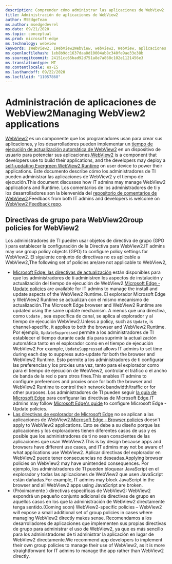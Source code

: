 ```yaml
---
description: Comprender cómo administrar las aplicaciones de WebView2
title: Administración de aplicaciones de WebView2
author: MSEdgeTeam
ms.author: msedgedevrel
ms.date: 09/21/2020
ms.topic: conceptual
ms.prod: microsoft-edge
ms.technology: webview
keywords: IWebView2, IWebView2WebView, webview2, WebView, aplicaciones Win32, Win32, Edge, ICoreWebView2, ICoreWebView2Host, control del explorador, HTML Edge, Enterprise, Directiva de grupo, facilidad de administración
ms.openlocfilehash: 1eb8b9dc1637daa8d10004ab8c340fe9ae33e38b
ms.sourcegitcommit: 24151cc65bad92d751a8e7a868c102e1121456e3
ms.translationtype: MT
ms.contentlocale: es-ES
ms.lasthandoff: 09/22/2020
ms.locfileid: "11057868"
---
```

# <span data-ttu-id="b5d59-104">Administración de aplicaciones de WebView2</span><span class="sxs-lookup"><span data-stu-id="b5d59-104">Managing WebView2 applications</span></span>  

<span data-ttu-id="b5d59-105">[WebView2][WebView2Landing] es un componente que los programadores usan para crear sus aplicaciones, y los desarrolladores pueden implementar un [tiempo de ejecución de actualización automática de WebView2][Webview2ConceptsDistributionUnderstandRuntimeInstallerPreview] en un dispositivo de usuario para potenciar sus aplicaciones.</span><span class="sxs-lookup"><span data-stu-id="b5d59-105">[WebView2][WebView2Landing] is a component that developers use to build their applications, and the developers may deploy a [self-updating Evergreen WebView2 Runtime][Webview2ConceptsDistributionUnderstandRuntimeInstallerPreview] on user device to power their applications.</span></span>  <span data-ttu-id="b5d59-106">Este documento describe cómo los administradores de TI pueden administrar las aplicaciones de WebView2 y el tiempo de ejecución.</span><span class="sxs-lookup"><span data-stu-id="b5d59-106">This document discusses how IT admins may manage WebView2 applications and Runtime.</span></span>  <span data-ttu-id="b5d59-107">Los comentarios de los administradores de ti y los desarrolladores son la bienvenida del [repositorio de comentarios de WebView2][GithubMicrosoftedgeWebviewfeddback].</span><span class="sxs-lookup"><span data-stu-id="b5d59-107">Feedback from both IT admins and developers is welcome on [WebView2 Feedback repo][GithubMicrosoftedgeWebviewfeddback].</span></span>  

## <span data-ttu-id="b5d59-108">Directivas de grupo para WebView2</span><span class="sxs-lookup"><span data-stu-id="b5d59-108">Group policies for WebView2</span></span>  

<span data-ttu-id="b5d59-109">Los administradores de TI pueden usar objetos de directiva de grupo \(GPO \) para establecer la configuración de la Directiva para WebView2.</span><span class="sxs-lookup"><span data-stu-id="b5d59-109">IT admins may use group policy objects \(GPO\) to configure policy settings for WebView2.</span></span>  <span data-ttu-id="b5d59-110">El siguiente conjunto de directivas no es aplicable a WebView2,</span><span class="sxs-lookup"><span data-stu-id="b5d59-110">The following set of policies are/are not applicable to WebView2,</span></span>  

*   <span data-ttu-id="b5d59-111">[Microsoft Edge: las directivas de actualización][EdgeUpdatePolicies] están disponibles para que los administradores de ti administren los aspectos de instalación y actualización del tiempo de ejecución de WebView2.</span><span class="sxs-lookup"><span data-stu-id="b5d59-111">[Microsoft Edge - Update policies][EdgeUpdatePolicies] are available for IT admins to manage the install and update aspects of the WebView2 Runtime.</span></span>  <span data-ttu-id="b5d59-112">El explorador Microsoft Edge y WebView2 Runtime se actualizan con el mismo mecanismo de actualización.</span><span class="sxs-lookup"><span data-stu-id="b5d59-112">The Microsoft Edge browser and WebView2 Runtime are updated using the same update mechanism.</span></span>  <span data-ttu-id="b5d59-113">A menos que una directiva, como `Update` , sea específica de canal, se aplica al explorador y al tiempo de ejecución WebView2.</span><span class="sxs-lookup"><span data-stu-id="b5d59-113">Unless a policy, such as `Update`, is channel-specific, it applies to both the browser and WebView2 Runtime.</span></span>  <span data-ttu-id="b5d59-114">Por ejemplo, `UpdateSuppressed` permite a los administradores de TI establecer el tiempo durante cada día para suprimir la actualización automática tanto en el explorador como en el tiempo de ejecución WebView2.</span><span class="sxs-lookup"><span data-stu-id="b5d59-114">For example, `UpdateSuppressed` allows IT admins to set time during each day to suppress auto-update for both the browser and WebView2 Runtime.</span></span>  <span data-ttu-id="b5d59-115">Esto permite a los administradores de ti configurar las preferencias y los proxies una vez, tanto para el explorador como para el tiempo de ejecución de WebView2, controlar el tráfico o el ancho de banda de la red o para otros fines.</span><span class="sxs-lookup"><span data-stu-id="b5d59-115">This enables IT admins to configure preferences and proxies once for both the browser and WebView2 Runtime to control their network bandwidth/traffic or for other purposes.</span></span>  <span data-ttu-id="b5d59-116">Los administradores de TI pueden seguir [la guía de Microsoft Edge][ConfigureMicrosoftEdge] para configurar las directivas de Microsoft Edge.</span><span class="sxs-lookup"><span data-stu-id="b5d59-116">IT admins may follow [Microsoft Edge's guide][ConfigureMicrosoftEdge] to configure Microsoft Edge - Update policies.</span></span>  
*   <span data-ttu-id="b5d59-117">[Las directivas de explorador de Microsoft Edge][EdgeBrowserPolicies] no se aplican a las aplicaciones de WebView2.</span><span class="sxs-lookup"><span data-stu-id="b5d59-117">[Microsoft Edge - Browser policies][EdgeBrowserPolicies] doesn't apply to WebView2 applications.</span></span>  <span data-ttu-id="b5d59-118">Esto se debe a su diseño porque las aplicaciones y los exploradores tienen diferentes casos de uso y es posible que los administradores de ti no sean conscientes de las aplicaciones que usan WebView2.</span><span class="sxs-lookup"><span data-stu-id="b5d59-118">This is by design because apps and browsers have different use cases, and IT admins may not be aware of what applications use WebView2.</span></span>  <span data-ttu-id="b5d59-119">Aplicar directivas del explorador en WebView2 puede tener consecuencias no deseadas.</span><span class="sxs-lookup"><span data-stu-id="b5d59-119">Applying browser policies on WebView2 may have unintended consequences.</span></span>  <span data-ttu-id="b5d59-120">Por ejemplo, los administradores de TI pueden bloquear JavaScript en el explorador y todas las aplicaciones de WebView2 que usen JavaScript están dañadas.</span><span class="sxs-lookup"><span data-stu-id="b5d59-120">For example, IT admins may block JavaScript in the browser and all WebView2 apps using JavaScript are broken.</span></span>  
*   <span data-ttu-id="b5d59-121">\(Próximamente \) directivas específicas de WebView2: WebView2 expondrá un pequeño conjunto adicional de directivas de grupo en aquellos casos en los que la administración de WebView2 directamente tenga sentido.</span><span class="sxs-lookup"><span data-stu-id="b5d59-121">\(Coming soon\) WebView2-specific policies – WebView2 will expose a small additional set of group policies in cases where managing WebView2 directly makes sense.</span></span>  <span data-ttu-id="b5d59-122">Recomendamos a los desarrolladores de aplicaciones que implementen sus propias directivas de grupo para administrar el uso de WebView2, ya que es más sencillo para los administradores de ti administrar la aplicación en lugar de WebView2 directamente.</span><span class="sxs-lookup"><span data-stu-id="b5d59-122">We recommend app developers to implement their own group policies to manage their use of WebView2, as it is more straightforward for IT admins to manage the app rather than WebView2 directly.</span></span>  

<!-- Links -->  

[Webview2ConceptsDistributionUnderstandRuntimeInstallerPreview]: ./distribution.md#understanding-the-webview2-runtime "Comprender el motor de tiempo de ejecución y el instalador de WebView2 (versión preliminar): distribución de aplicaciones con WebView2 | Microsoft docs"  

[WebView2Landing]: ../index.md "Introducción a Microsoft Edge WebView2 (versión preliminar) | Microsoft docs"  

[EdgeUpdatePolicies]: /deployedge/microsoft-edge-update-policies "Microsoft Edge: directivas de actualización | Microsoft docs"  
[EdgeBrowserPolicies]: /deployedge/microsoft-edge-policies "Microsoft Edge: directivas del explorador | Microsoft docs"  
[ConfigureMicrosoftEdge]: /deployedge/configure-microsoft-edge "Configurar las opciones de directiva de Microsoft Edge en Windows | Microsoft docs"  


[GithubMicrosoftedgeWebviewfeddback]: https://github.com/MicrosoftEdge/WebViewFeedback "Comentarios de WebView: MicrosoftEdge/WebViewFeedback | GitHub"  

